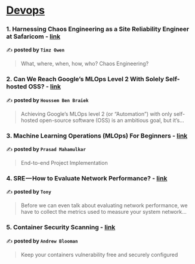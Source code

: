 
<h1><a href=https://medium.com/tag/devops/recommended target="_blank" rel="noopener noreferrer">Devops</a></h1>
<h3>1. Harnessing Chaos Engineering as a Site Reliability Engineer at Safaricom - <a href="https://medium.com/@timzowen/harnessing-chaos-engineering-as-a-site-reliability-engineer-at-safaricom-dc38e7639417" target="_blank" rel="noopener noreferrer">link</a></h3>

✍️ **posted by `Timz Owen`**

<blockquote>What, where, when, how, who? Chaos Engineering?</blockquote>

<h3>2. Can We Reach Google’s MLOps Level 2 With Solely Self-hosted OSS? - <a href="https://medium.com/towards-artificial-intelligence/can-we-reach-googles-mlops-level-2-with-solely-self-hosted-oss-e61562c8883e" target="_blank" rel="noopener noreferrer">link</a></h3>

✍️ **posted by `Houssem Ben Braiek`**

<blockquote>Achieving Google’s MLOps level 2 (or “Automation”) with only self-hosted open-source software (OSS) is an ambitious goal, but it’s…</blockquote>

<h3>3. Machine Learning Operations (MLOps) For Beginners - <a href="https://medium.com/towards-data-science/machine-learning-operations-mlops-for-beginners-a5686bfe02b2" target="_blank" rel="noopener noreferrer">link</a></h3>

✍️ **posted by `Prasad Mahamulkar`**

<blockquote>End-to-end Project Implementation</blockquote>

<h3>4. SRE — How to Evaluate Network Performance? - <a href="https://medium.com/@tonylixu/sre-how-to-evaluate-network-performance-6d8286da139e" target="_blank" rel="noopener noreferrer">link</a></h3>

✍️ **posted by `Tony`**

<blockquote>Before we can even talk about evaluating network performance, we have to collect the metrics used to measure your system network…</blockquote>

<h3>5. Container Security Scanning - <a href="https://medium.com/itnext/container-security-scanning-f16b438db58d" target="_blank" rel="noopener noreferrer">link</a></h3>

✍️ **posted by `Andrew Blooman`**

<blockquote>Keep your containers vulnerability free and securely configured</blockquote>

